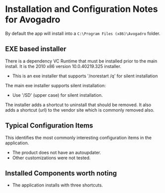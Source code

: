 # Installation and Configuration Notes for Avogadro

By default the app will install into a `C:\Program Files (x86)\Avogadro` folder.


## EXE based installer

There is a dependency VC Runtime that must be installed prior to the main install. It is the 2010 x86 version 10.0.40219.325 installer.
* This is an exe installer that supports '/norestart /q' for silent installation

The main exe installer supports silent installation:
* Use '/SD' (upper case) for silent installation.

The installer adds a shortcut to uninstall that should be removed.  It also adds a shortcut (url) to the vendor site which is commonly removed also.


## Typical Configuration Items 

This identifies the most commonly interesting configuration items in the application.

* The product does not have an autoupdater.
* Other customizations were not tested.

## Installed Components worth noting

* The application installs with three shortcuts. 